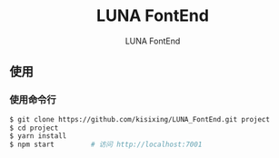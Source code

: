 <h1 align="center">LUNA FontEnd</h1>

<div align="center">

LUNA FontEnd

</div>

## 使用

### 使用命令行

```bash
$ git clone https://github.com/kisixing/LUNA_FontEnd.git project
$ cd project
$ yarn install
$ npm start         # 访问 http://localhost:7001
```
